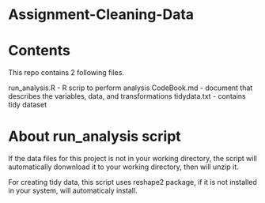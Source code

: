 # Assignment-Cleaning-Data
# Contents

This repo contains 2 following files.

run_analysis.R - R scrip to perform analysis
CodeBook.md - document that describes the variables, data, and transformations
tidydata.txt - contains tidy dataset

# About run_analysis script

If the data files for this project is not in your working directory, the script will automatically donwnload it to your working directory, then will unzip it.

For creating tidy data, this script uses reshape2 package, if it is not installed in your system, will automaticaly install.
